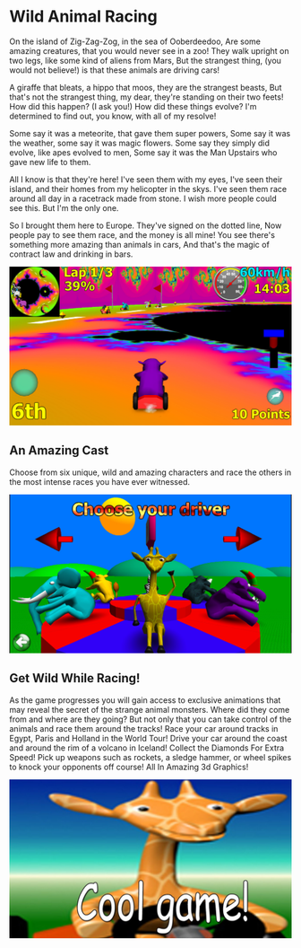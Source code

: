 # Wild Animal Racing
On the island of Zig-Zag-Zog, in the sea of Ooberdeedoo,
Are some amazing creatures, that you would never see in a zoo!
They walk upright on two legs, like some kind of aliens from Mars,
But the strangest thing, (you would not believe!) is that these animals are driving cars!

A giraffe that bleats, a hippo that moos, they are the strangest beasts,
But that's not the strangest thing, my dear, they're standing on their two feets!
How did this happen? (I ask you!) How did these things evolve?
I'm determined to find out, you know, with all of my resolve!

Some say it was a meteorite, that gave them super powers,
Some say it was the weather, some say it was magic flowers.
Some say they simply did evolve, like apes evolved to men,
Some say it was the Man Upstairs who gave new life to them.

All I know is that they're here! I've seen them with my eyes,
I've seen their island, and their homes from my helicopter in the skys.
I've seen them race around all day in a racetrack made from stone.
I wish more people could see this. But I'm the only one.

So I brought them here to Europe. They've signed on the dotted line,
Now people pay to see them race, and the money is all mine!
You see there's something more amazing than animals in cars,
And that's the magic of contract law and drinking in bars.

![](/assets/product-images/wild-animal-racing-1.jpg)

## An Amazing Cast
Choose from six unique, wild and amazing characters and race the others in the most intense races you have ever witnessed.

![](/assets/product-images/wild-animal-racing-2.jpg)

## Get Wild While Racing!
As the game progresses you will gain access to exclusive animations that may reveal the secret of the strange animal monsters. Where did they come from and where are they going? But not only that you can take control of the animals and race them around the tracks!
Race your car around tracks in Egypt, Paris and Holland in the World Tour!
Drive your car around the coast and around the rim of a volcano in Iceland!
Collect the Diamonds For Extra Speed!
Pick up weapons such as rockets, a sledge hammer, or wheel spikes to knock your opponents off course!
All In Amazing 3d Graphics!   

![](/assets/product-images/wild-animal-racing-3.jpg)

